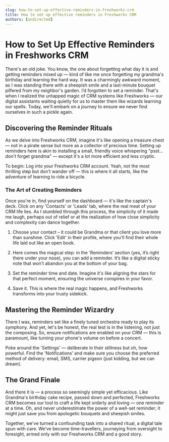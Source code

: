 ```yaml
---
slug: how-to-set-up-effective-reminders-in-freshworks-crm
title: How to set up effective reminders in Freshworks CRM
authors: [undirected]
---
```


# How to Set Up Effective Reminders in Freshworks CRM

There's an old joke. You know, the one about forgetting what day it is and getting reminders mixed up — kind of like me once forgetting my grandma's birthday and learning the hard way. It was a charmingly awkward moment, as I was standing there with a sheepish smile and a last-minute bouquet pilfered from my neighbor's garden. I’d forgotten to set a reminder. That's when I realized the untapped magic of CRM systems like Freshworks — our digital assistants waiting quietly for us to master them like wizards learning our spells. Today, we'll embark on a journey to ensure we never find ourselves in such a pickle again.

## Discovering the Reminder Rituals

As we delve into Freshworks CRM, imagine it's like opening a treasure chest — not in a pirate sense but more as a collector of precious time. Setting up reminders here is akin to installing a small, friendly voice whispering "psst... don't forget grandma" — except it's a lot more efficient and less cryptic.

To begin: Log into your Freshworks CRM account. Yeah, not the most thrilling step but don’t wander off — this is where it all starts, like the adventure of learning to ride a bicycle.

### The Art of Creating Reminders

Once you're in, find yourself on the dashboard — it's like the captain's deck. Click on any 'Contacts' or 'Leads’ tab, where the real meat of your CRM life lies. As I stumbled through this process, the simplicity of it made me laugh, perhaps out of relief or at the realization of how close simplicity and complexity can dance together.

1. Choose your contact – it could be Grandma or that client you love more than sunshine. Click 'Edit' in their profile, where you'll find their whole life laid out like an open book.

2. Here comes the magical step: in the 'Reminders’ section (yes, it’s right there under your nose), you can add a reminder. It’s like a digital sticky note that won’t abandon you at the bottom of your bag.

3. Set the reminder time and date. Imagine it's like aligning the stars for that perfect moment, ensuring the universe conspires in your favor.

4. Save it. This is where the real magic happens, and Freshworks transforms into your trusty sidekick.

## Mastering the Reminder Wizardry

There I was, reminders set like a finely tuned orchestra ready to play its symphony. And yet, let's be honest, the real test is in the listening, not just the composing. So, ensure notifications are enabled on your CRM — this is paramount, like turning your phone's volume on before a concert.

Poke around the 'Settings' — deliberate in their stillness but oh, how powerful. Find the 'Notifications’ and make sure you choose the preferred method of delivery: email, SMS, carrier pigeon (just kidding, but we can dream).

## The Grand Finale

And there it is — a process so seemingly simple yet efficacious. Like Grandma's birthday cake recipe, passed down and perfected, Freshworks CRM becomes our tool to craft a life kept orderly and loving — one reminder at a time. Oh, and never underestimate the power of a well-set reminder; it might just save you from apologetic bouquets and sheepish smiles.

Together, we've turned a confounding task into a shared ritual, a digital tale spun with care. We’ve become time-travellers, journeying from oversight to foresight, armed only with our Freshworks CRM and a good story.